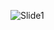![Slide1](https://user-images.githubusercontent.com/73178068/97247899-566c0e00-17df-11eb-82c7-48c778fb753f.JPG)
